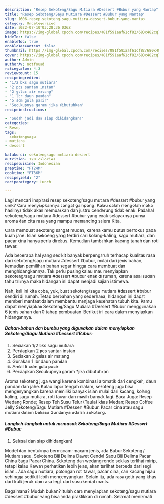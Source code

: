 ```yaml
---
description: "Resep Sekoteng/Sagu Mutiara #Dessert #Bubur yang Mantap"
title: "Resep Sekoteng/Sagu Mutiara #Dessert #Bubur yang Mantap"
slug: 1606-resep-sekoteng-sagu-mutiara-dessert-bubur-yang-mantap
category: Uncategorized
date: 2022-07-10T03:28:36.036Z
image: https://img-global.cpcdn.com/recipes/081f591aaf61cf82/680x482cq70/sekotengsagu-mutiara-dessert-bubur-foto-resep-utama.jpg
hideToc: false
enableToc: true
enableTocContent: false
thumbnail: https://img-global.cpcdn.com/recipes/081f591aaf61cf82/680x482cq70/sekotengsagu-mutiara-dessert-bubur-foto-resep-utama.jpg
cover: https://img-global.cpcdn.com/recipes/081f591aaf61cf82/680x482cq70/sekotengsagu-mutiara-dessert-bubur-foto-resep-utama.jpg
author: Admin
authorAv: notfound
ratingvalue: 4.3
reviewcount: 15
recipeingredient:
- "1/2 bks sagu mutiara"
- "2 pcs santan instan"
- "2 gelas air matang"
- "1 lbr daun pandan"
- "5 sdm gula pasir"
- "Secukupnya garam jika dibutuhkan"
recipeinstructions:

- "Sudah jadi dan siap dihidangkan!"
categories:
- Resep
tags:
- sekotengsagu
- mutiara
- dessert

katakunci: sekotengsagu mutiara dessert 
nutrition: 120 calories
recipecuisine: Indonesian
preptime: "PT24M"
cooktime: "PT36M"
recipeyield: "2"
recipecategory: Lunch

---
```





Lagi mencari inspirasi resep sekoteng/sagu mutiara #dessert #bubur yang unik? Cara menyiapkannya sangat gampang. Kalau salah mengolah maka hasilnya tidak akan memuaskan dan justru cenderung tidak enak. Padahal sekoteng/sagu mutiara #dessert #bubur yang enak selayaknya punya aroma dan cita rasa yang mampu memancing selera Kita.





Cara membuat sekoteng sangat mudah, karena kamu butuh berfokus pada kuah jahe. Isian sekoeng yang terdiri dari kolang-kaling, sagu mutiara, dan pacar cina hanya perlu direbus. Kemudian tambahkan kacang tanah dan roti tawar.

Ada beberapa hal yang sedikit banyak berpengaruh terhadap kualitas rasa dari sekoteng/sagu mutiara #dessert #bubur, mulai dari jenis bahan, kemudian pemilihan bahan segar hingga cara membuat dan menghidangkannya. Tak perlu pusing kalau mau menyiapkan sekoteng/sagu mutiara #dessert #bubur enak di rumah, karena asal sudah tahu triknya maka hidangan ini dapat menjadi sajian istimewa.






Nah, kali ini kita coba, yuk, buat sekoteng/sagu mutiara #dessert #bubur sendiri di rumah. Tetap berbahan yang sederhana, hidangan ini dapat memberi manfaat dalam membantu menjaga kesehatan tubuh kita. Kamu dapat menyiapkan Sekoteng/Sagu Mutiara #Dessert #Bubur menggunakan 6 jenis bahan dan 0 tahap pembuatan. Berikut ini cara dalam menyiapkan hidangannya.

<!--inarticleads1-->

##### Bahan-bahan dan bumbu yang digunakan dalam menyiapkan Sekoteng/Sagu Mutiara #Dessert #Bubur:

1. Sediakan 1/2 bks sagu mutiara
1. Persiapkan 2 pcs santan instan
1. Sediakan 2 gelas air matang
1. Gunakan 1 lbr daun pandan
1. Ambil 5 sdm gula pasir
1. Persiapkan Secukupnya garam *jika dibutuhkan


Aroma sekoteng juga wangi karena kombinasi aromatik dari cengkeh, daun pandan dan jahe. Kalau lapar tengah malam, sekoteng juga bisa mengenyangkan karena memiliki banyak isian mulai dari kacang, kolang kaling, sagu mutiara, roti tawar dan masih banyak lagi. Baca Juga: Resep Wedang Ronde; Resep Teh Susu Telur (Taula) khas Medan; Resep Coffee Jelly Sekoteng/Sagu Mutiara #Dessert #Bubur. Pacar cina atau sagu mutiara dalam bahasa Sundanya adalah sekoteng. 

<!--inarticleads2-->

##### Langkah-langkah untuk memasak Sekoteng/Sagu Mutiara #Dessert #Bubur:


1. Selesai dan siap dihidangkan!

Model dan bentuknya bermacam-macam jenis, ada Bubur Sekoteng / Mutiara sagu. Sekoteng Biji Delima Dawet Cendol Sagu Biji Delima Pacar China Sagu Pacar China. Sekoteng dan wedang ronde sekilas terlihat mirip, tetapi kalau Kawan perhatikan lebih jelas, akan terlihat berbeda dari segi isian.. Ada sagu mutiara, potongan roti tawar, pacar cina, dan kacang hijau sehingga sedikit lebih mengenyangkan. Selain itu, ada rasa getir yang khas dari kulit jeruk dan rasa legit dari susu kental manis. 

Bagaimana? Mudah bukan? Itulah cara menyiapkan sekoteng/sagu mutiara #dessert #bubur yang bisa anda praktikkan di rumah. Selamat menikmati
